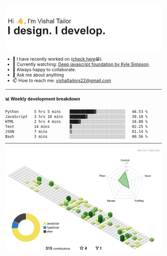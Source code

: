 ![Hi, I'm Vishal Tailor. I design. I develop.](https://github.com/vishaltailors/vishaltailors/blob/main/header.png?raw=true)

- 🔭 I have recently worked on ([check here](https://vishaltailor.com)😁).
- 🎦 Currently watching: [Deep javascript foundation by Kyle Simpson](https://frontendmasters.com/courses/deep-javascript-v3).
- 👯 Always happy to collaborate.
- 💬 Ask me about anything
- 📫 How to reach me: <a href="mailto:vishaltailors22@gmail.com">vishaltailors22@gmail.com</a>

<hr /> 
<h4>📊 Weekly development breakdown</h4>
<!--START_SECTION:waka-->

```text
Python       5 hrs 5 mins    ███████████▓░░░░░░░░░░░░░   46.53 %
JavaScript   3 hrs 18 mins   ███████▓░░░░░░░░░░░░░░░░░   30.18 %
HTML         2 hrs 4 mins    ████▓░░░░░░░░░░░░░░░░░░░░   18.88 %
Text         14 mins         ▓░░░░░░░░░░░░░░░░░░░░░░░░   02.25 %
JSON         7 mins          ▒░░░░░░░░░░░░░░░░░░░░░░░░   01.14 %
Bash         3 mins          ░░░░░░░░░░░░░░░░░░░░░░░░░   00.56 %
```

<!--END_SECTION:waka-->
<hr /> 

![](./profile-3d-contrib/profile-green-animate.svg)
